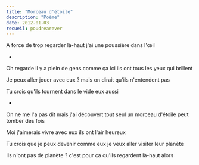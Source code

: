 ```yaml
---
title: "Morceau d'étoile"
description: "Poème"
date: 2012-01-03
recueil: poudrearever
---
```


A force de trop regarder là-haut
j'ai une poussière dans l'œil

*

Oh regarde il y a plein de gens comme ça ici
ils ont tous les yeux qui brillent

Je peux aller jouer avec eux ?
mais on dirait qu'ils n'entendent pas

Tu crois qu'ils tournent dans le vide eux aussi

*

On ne me l'a pas dit mais j'ai découvert tout seul
un morceau d'étoile peut tomber des fois

Moi j'aimerais vivre avec eux
ils ont l'air heureux

Tu crois que je peux devenir comme eux
je veux aller visiter leur planète

Ils n'ont pas de planète ?
c'est pour ça qu'ils regardent là-haut alors
